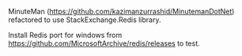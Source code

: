 MinuteMan (https://github.com/kazimanzurrashid/MinutemanDotNet) refactored to use StackExchange.Redis library.

Install Redis port for windows from https://github.com/MicrosoftArchive/redis/releases to test.
